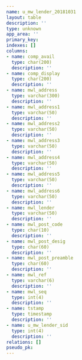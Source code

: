 ```yaml
---
name: u_mw_lender_20181031
layout: table
description: ''
type: unknown
app_area: ''
primary_key: 
indexes: []
columns:
- name: comp_avail
  type: char(200)
  description: ''
- name: comp_display
  type: char(200)
  description: ''
- name: mwl_address
  type: varchar(300)
  description: ''
- name: mwl_address1
  type: varchar(50)
  description: ''
- name: mwl_address2
  type: varchar(50)
  description: ''
- name: mwl_address3
  type: varchar(50)
  description: ''
- name: mwl_address4
  type: varchar(50)
  description: ''
- name: mwl_address5
  type: varchar(50)
  description: ''
- name: mwl_address6
  type: varchar(50)
  description: ''
- name: mwl_lender
  type: varchar(50)
  description: ''
- name: mwl_post_code
  type: char(10)
  description: ''
- name: mwl_post_desig
  type: char(60)
  description: ''
- name: mwl_post_preamble
  type: char(60)
  description: ''
- name: mwl_ref
  type: varchar(6)
  description: ''
- name: mwl_seq
  type: int(4)
  description: ''
- name: tstamp
  type: timestamp
  description: ''
- name: u_mw_lender_sid
  type: int(4)
  description: ''
relations: []
pseudo_pk: 
---
```



